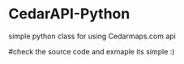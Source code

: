 # CedarAPI-Python
simple python class for  using Cedarmaps.com api


#check the source code and exmaple its simple :) 

